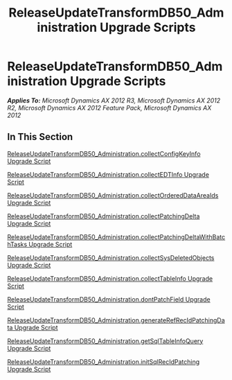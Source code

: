 ﻿---
title: ReleaseUpdateTransformDB50_Administration Upgrade Scripts
TOCTitle: ReleaseUpdateTransformDB50_Administration Upgrade Scripts
ms:assetid: af40e0f9-87b3-4350-bf23-37c35b54f350
ms:mtpsurl: https://msdn.microsoft.com/en-us/library/JJ686564(v=AX.60)
ms:contentKeyID: 49710518
ms.date: 05/18/2015
mtps_version: v=AX.60
---

# ReleaseUpdateTransformDB50\_Administration Upgrade Scripts 


_**Applies To:** Microsoft Dynamics AX 2012 R3, Microsoft Dynamics AX 2012 R2, Microsoft Dynamics AX 2012 Feature Pack, Microsoft Dynamics AX 2012_

## In This Section

[ReleaseUpdateTransformDB50\_Administration.collectConfigKeyInfo Upgrade Script](releaseupdatetransformdb50-administration-collectconfigkeyinfo-upgrade-script.md)

[ReleaseUpdateTransformDB50\_Administration.collectEDTInfo Upgrade Script](releaseupdatetransformdb50-administration-collectedtinfo-upgrade-script.md)

[ReleaseUpdateTransformDB50\_Administration.collectOrderedDataAreaIds Upgrade Script](releaseupdatetransformdb50-administration-collectordereddataareaids-upgrade-script.md)

[ReleaseUpdateTransformDB50\_Administration.collectPatchingDelta Upgrade Script](releaseupdatetransformdb50-administration-collectpatchingdelta-upgrade-script.md)

[ReleaseUpdateTransformDB50\_Administration.collectPatchingDeltaWithBatchTasks Upgrade Script](releaseupdatetransformdb50-administration-collectpatchingdeltawithbatchtasks-upgrade-script.md)

[ReleaseUpdateTransformDB50\_Administration.collectSysDeletedObjects Upgrade Script](releaseupdatetransformdb50-administration-collectsysdeletedobjects-upgrade-script.md)

[ReleaseUpdateTransformDB50\_Administration.collectTableInfo Upgrade Script](releaseupdatetransformdb50-administration-collecttableinfo-upgrade-script.md)

[ReleaseUpdateTransformDB50\_Administration.dontPatchField Upgrade Script](releaseupdatetransformdb50-administration-dontpatchfield-upgrade-script.md)

[ReleaseUpdateTransformDB50\_Administration.generateRefRecIdPatchingData Upgrade Script](releaseupdatetransformdb50-administration-generaterefrecidpatchingdata-upgrade-script.md)

[ReleaseUpdateTransformDB50\_Administration.getSqlTableInfoQuery Upgrade Script](releaseupdatetransformdb50-administration-getsqltableinfoquery-upgrade-script.md)

[ReleaseUpdateTransformDB50\_Administration.initSqlRecIdPatching Upgrade Script](releaseupdatetransformdb50-administration-initsqlrecidpatching-upgrade-script.md)

  


